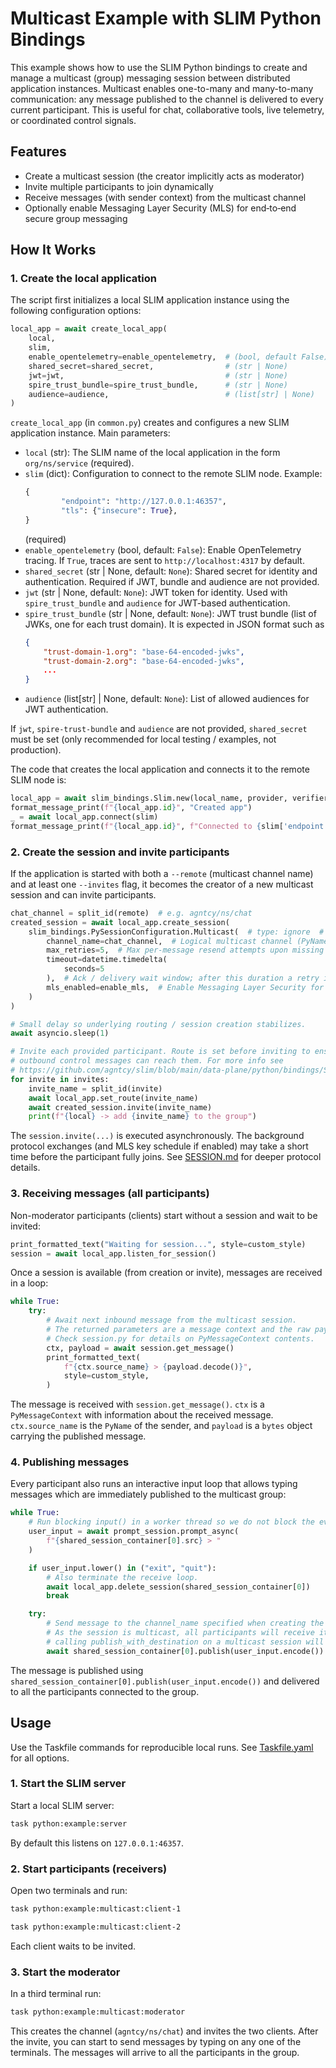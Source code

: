 # Multicast Example with SLIM Python Bindings

This example shows how to use the SLIM Python bindings to create and manage a
multicast (group) messaging session between distributed application instances.
Multicast enables one-to-many and many-to-many communication: any message
published to the channel is delivered to every current participant. This is
useful for chat, collaborative tools, live telemetry, or coordinated
control signals.

## Features
- Create a multicast session (the creator implicitly acts as moderator)
- Invite multiple participants to join dynamically
- Receive messages (with sender context) from the multicast channel
- Optionally enable Messaging Layer Security (MLS) for end‑to‑end secure group messaging

## How It Works

### 1. Create the local application

The script first initializes a local SLIM application instance using the
following configuration options:

```python
local_app = await create_local_app(
    local,
    slim,
    enable_opentelemetry=enable_opentelemetry,  # (bool, default False)
    shared_secret=shared_secret,                # (str | None)
    jwt=jwt,                                    # (str | None)
    spire_trust_bundle=spire_trust_bundle,      # (str | None)
    audience=audience,                          # (list[str] | None)
)
```



`create_local_app` (in `common.py`) creates and configures a new SLIM
application instance. Main parameters:



- `local` (str): The SLIM name of the local application in the form
    `org/ns/service` (required).
- `slim` (dict): Configuration to connect to the remote SLIM node. Example:
    ```python
    {
            "endpoint": "http://127.0.0.1:46357",
            "tls": {"insecure": True},
    }
    ```
    (required)
- `enable_opentelemetry` (bool, default: `False`): Enable OpenTelemetry
    tracing. If `True`, traces are sent to `http://localhost:4317` by default.
- `shared_secret` (str | None, default: `None`): Shared secret for identity and
    authentication. Required if JWT, bundle and audience are not provided.
- `jwt` (str | None, default: `None`): JWT token for identity. Used with
    `spire_trust_bundle` and `audience` for JWT-based authentication.
- `spire_trust_bundle` (str | None, default: `None`): JWT trust bundle (list 
    of JWKs, one for each trust domain). It is expected in JSON format such as
    ```json
    {
        "trust-domain-1.org": "base-64-encoded-jwks",
        "trust-domain-2.org": "base-64-encoded-jwks",
        ...
    }
    ```
- `audience` (list[str] | None, default: `None`): List of allowed audiences for
    JWT authentication.
    
If `jwt`, `spire-trust-bundle` and `audience` are not provided, `shared_secret` must be set (only
recommended for local testing / examples, not production).

The code that creates the local application and connects it to the remote
SLIM node is:
```python
local_app = await slim_bindings.Slim.new(local_name, provider, verifier)
format_message_print(f"{local_app.id}", "Created app")
_ = await local_app.connect(slim)
format_message_print(f"{local_app.id}", f"Connected to {slim['endpoint']}")
```
### 2. Create the session and invite participants

If the application is started with both a `--remote` (multicast channel name)
and at least one `--invites` flag, it becomes the creator of a new multicast
session and can invite participants.

```python
chat_channel = split_id(remote)  # e.g. agntcy/ns/chat
created_session = await local_app.create_session(
    slim_bindings.PySessionConfiguration.Multicast(  # type: ignore  # Build multicast session configuration
        channel_name=chat_channel,  # Logical multicast channel (PyName) all participants join; acts as group/topic identifier.
        max_retries=5,  # Max per-message resend attempts upon missing ack before reporting a delivery failure.
        timeout=datetime.timedelta(
            seconds=5
        ),  # Ack / delivery wait window; after this duration a retry is triggered (until max_retries).
        mls_enabled=enable_mls,  # Enable Messaging Layer Security for end-to-end encrypted & authenticated group communication.
    )
)

# Small delay so underlying routing / session creation stabilizes.
await asyncio.sleep(1)

# Invite each provided participant. Route is set before inviting to ensure
# outbound control messages can reach them. For more info see
# https://github.com/agntcy/slim/blob/main/data-plane/python/bindings/SESSION.md#invite-a-new-participant
for invite in invites:
    invite_name = split_id(invite)
    await local_app.set_route(invite_name)
    await created_session.invite(invite_name)
    print(f"{local} -> add {invite_name} to the group")
```

The `session.invite(...)` is executed asynchronously. The background protocol
exchanges (and MLS key schedule if enabled) may take a short time before the
participant fully joins. See [SESSION.md](../../../SESSION.md) for deeper
protocol details.

### 3. Receiving messages (all participants)

Non-moderator participants (clients) start without a session and wait to be
invited:

```python
print_formatted_text("Waiting for session...", style=custom_style)
session = await local_app.listen_for_session()
```

Once a session is available (from creation or invite), messages are received in a loop:

```python
while True:
    try:
        # Await next inbound message from the multicast session.
        # The returned parameters are a message context and the raw payload bytes.
        # Check session.py for details on PyMessageContext contents.
        ctx, payload = await session.get_message()
        print_formatted_text(
            f"{ctx.source_name} > {payload.decode()}",
            style=custom_style,
        )
```
The message is received with `session.get_message()`. `ctx` is a `PyMessageContext`
with information about the received message. `ctx.source_name` is the `PyName` of
the sender, and `payload` is a `bytes` object carrying the published message.

### 4. Publishing messages

Every participant also runs an interactive input loop that allows typing
messages which are immediately published to the multicast group:

```python
while True:
    # Run blocking input() in a worker thread so we do not block the event loop.
    user_input = await prompt_session.prompt_async(
        f"{shared_session_container[0].src} > "
    )

    if user_input.lower() in ("exit", "quit"):
        # Also terminate the receive loop.
        await local_app.delete_session(shared_session_container[0])
        break

    try:
        # Send message to the channel_name specified when creating the session.
        # As the session is multicast, all participants will receive it.
        # calling publish_with_destination on a multicast session will raise an error.
        await shared_session_container[0].publish(user_input.encode())
```

The message is published using `shared_session_container[0].publish(user_input.encode())` 
and delivered to all the participants connected to the group.

## Usage

Use the Taskfile commands for reproducible local runs. See
[Taskfile.yaml](../../Taskfile.yaml) for all options.

### 1. Start the SLIM server

Start a local SLIM server:

```bash
task python:example:server
```


By default this listens on `127.0.0.1:46357`.

### 2. Start participants (receivers)

Open two terminals and run:

```bash
task python:example:multicast:client-1
```

```bash
task python:example:multicast:client-2
```


Each client waits to be invited.

### 3. Start the moderator

In a third terminal run:

```bash
task python:example:multicast:moderator
```


This creates the channel (`agntcy/ns/chat`) and invites the two clients. 
After the invite, you can start to send messages by typing on any one of the
terminals. The messages will arrive to all the participants in the group.